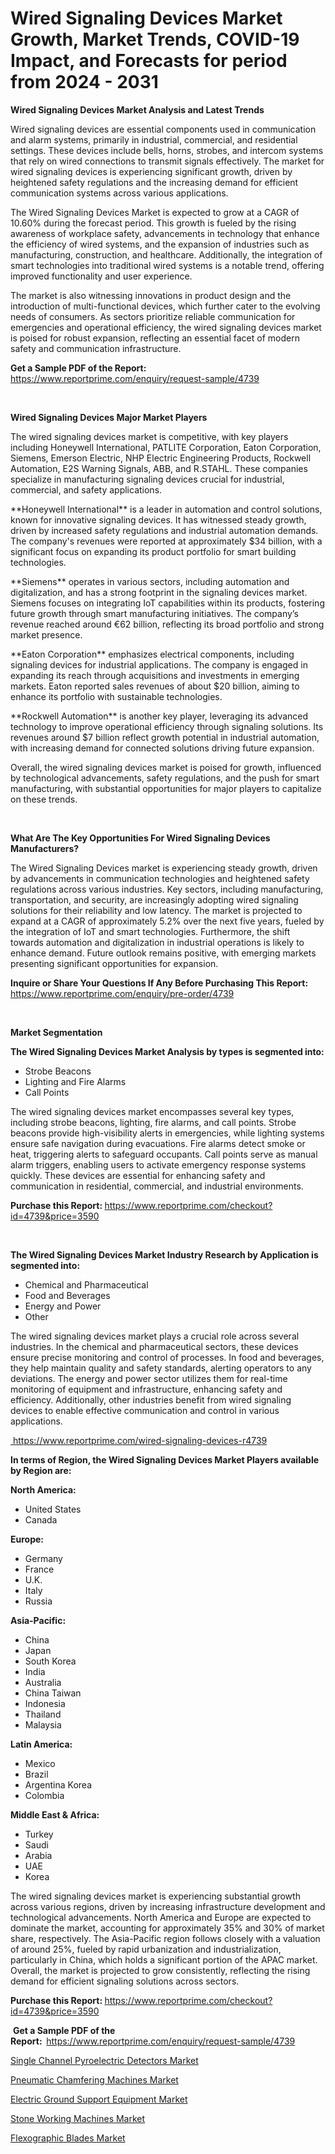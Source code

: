 <p><h1>Wired Signaling Devices Market Growth, Market Trends, COVID-19 Impact, and Forecasts for period from 2024 - 2031</h1></p><p><strong>Wired Signaling Devices Market Analysis and Latest Trends</strong></p>
<p><p>Wired signaling devices are essential components used in communication and alarm systems, primarily in industrial, commercial, and residential settings. These devices include bells, horns, strobes, and intercom systems that rely on wired connections to transmit signals effectively. The market for wired signaling devices is experiencing significant growth, driven by heightened safety regulations and the increasing demand for efficient communication systems across various applications.</p><p>The Wired Signaling Devices Market is expected to grow at a CAGR of 10.60% during the forecast period. This growth is fueled by the rising awareness of workplace safety, advancements in technology that enhance the efficiency of wired systems, and the expansion of industries such as manufacturing, construction, and healthcare. Additionally, the integration of smart technologies into traditional wired systems is a notable trend, offering improved functionality and user experience.</p><p>The market is also witnessing innovations in product design and the introduction of multi-functional devices, which further cater to the evolving needs of consumers. As sectors prioritize reliable communication for emergencies and operational efficiency, the wired signaling devices market is poised for robust expansion, reflecting an essential facet of modern safety and communication infrastructure.</p></p>
<p><strong>Get a Sample PDF of the Report:&nbsp;</strong> <a href="https://www.reportprime.com/enquiry/request-sample/4739">https://www.reportprime.com/enquiry/request-sample/4739</a></p>
<p>&nbsp;</p>
<p><strong>Wired Signaling Devices Major Market Players</strong></p>
<p><p>The wired signaling devices market is competitive, with key players including Honeywell International, PATLITE Corporation, Eaton Corporation, Siemens, Emerson Electric, NHP Electric Engineering Products, Rockwell Automation, E2S Warning Signals, ABB, and R.STAHL. These companies specialize in manufacturing signaling devices crucial for industrial, commercial, and safety applications.</p><p>**Honeywell International** is a leader in automation and control solutions, known for innovative signaling devices. It has witnessed steady growth, driven by increased safety regulations and industrial automation demands. The company's revenues were reported at approximately $34 billion, with a significant focus on expanding its product portfolio for smart building technologies.</p><p>**Siemens** operates in various sectors, including automation and digitalization, and has a strong footprint in the signaling devices market. Siemens focuses on integrating IoT capabilities within its products, fostering future growth through smart manufacturing initiatives. The company’s revenue reached around €62 billion, reflecting its broad portfolio and strong market presence.</p><p>**Eaton Corporation** emphasizes electrical components, including signaling devices for industrial applications. The company is engaged in expanding its reach through acquisitions and investments in emerging markets. Eaton reported sales revenues of about $20 billion, aiming to enhance its portfolio with sustainable technologies.</p><p>**Rockwell Automation** is another key player, leveraging its advanced technology to improve operational efficiency through signaling solutions. Its revenues around $7 billion reflect growth potential in industrial automation, with increasing demand for connected solutions driving future expansion.</p><p>Overall, the wired signaling devices market is poised for growth, influenced by technological advancements, safety regulations, and the push for smart manufacturing, with substantial opportunities for major players to capitalize on these trends.</p></p>
<p>&nbsp;</p>
<p><strong>What Are The Key Opportunities For Wired Signaling Devices Manufacturers?</strong></p>
<p><p>The Wired Signaling Devices market is experiencing steady growth, driven by advancements in communication technologies and heightened safety regulations across various industries. Key sectors, including manufacturing, transportation, and security, are increasingly adopting wired signaling solutions for their reliability and low latency. The market is projected to expand at a CAGR of approximately 5.2% over the next five years, fueled by the integration of IoT and smart technologies. Furthermore, the shift towards automation and digitalization in industrial operations is likely to enhance demand. Future outlook remains positive, with emerging markets presenting significant opportunities for expansion.</p></p>
<p><strong>Inquire or Share Your Questions If Any Before Purchasing This Report:</strong> <a href="https://www.reportprime.com/enquiry/pre-order/4739">https://www.reportprime.com/enquiry/pre-order/4739</a></p>
<p>&nbsp;</p>
<p><strong>Market Segmentation</strong></p>
<p><strong>The Wired Signaling Devices Market Analysis by types is segmented into:</strong></p>
<p><ul><li>Strobe Beacons</li><li>Lighting and Fire Alarms</li><li>Call Points</li></ul></p>
<p><p>The wired signaling devices market encompasses several key types, including strobe beacons, lighting, fire alarms, and call points. Strobe beacons provide high-visibility alerts in emergencies, while lighting systems ensure safe navigation during evacuations. Fire alarms detect smoke or heat, triggering alerts to safeguard occupants. Call points serve as manual alarm triggers, enabling users to activate emergency response systems quickly. These devices are essential for enhancing safety and communication in residential, commercial, and industrial environments.</p></p>
<p><strong>Purchase this Report:&nbsp;</strong><a href="https://www.reportprime.com/checkout?id=4739&price=3590">https://www.reportprime.com/checkout?id=4739&price=3590</a></p>
<p>&nbsp;</p>
<p><strong>The Wired Signaling Devices Market Industry Research by Application is segmented into:</strong></p>
<p><ul><li>Chemical and Pharmaceutical</li><li>Food and Beverages</li><li>Energy and Power</li><li>Other</li></ul></p>
<p><p>The wired signaling devices market plays a crucial role across several industries. In the chemical and pharmaceutical sectors, these devices ensure precise monitoring and control of processes. In food and beverages, they help maintain quality and safety standards, alerting operators to any deviations. The energy and power sector utilizes them for real-time monitoring of equipment and infrastructure, enhancing safety and efficiency. Additionally, other industries benefit from wired signaling devices to enable effective communication and control in various applications.</p></p>
<p><a href="https://www.reportprime.com/wired-signaling-devices-r4739">&nbsp;https://www.reportprime.com/wired-signaling-devices-r4739</a></p>
<p><strong>In terms of Region, the Wired Signaling Devices Market Players available by Region are:</strong></p>
<p>
    <p> <strong> North America: </strong>
        <ul>
            <li>United States</li>
            <li>Canada</li>
        </ul>
        </p> 
    <p> <strong> Europe: </strong>
        <ul>
            <li>Germany</li>
            <li>France</li>
            <li>U.K.</li>
            <li>Italy</li>
            <li>Russia</li>
        </ul>
        </p> 
    <p> <strong> Asia-Pacific: </strong>
        <ul>
            <li>China</li>
            <li>Japan</li>
            <li>South Korea</li>
            <li>India</li>
            <li>Australia</li>
            <li>China Taiwan</li>
            <li>Indonesia</li>
            <li>Thailand</li>
            <li>Malaysia</li>
        </ul>
        </p> 
    <p> <strong> Latin America: </strong>
        <ul>
            <li>Mexico</li>
            <li>Brazil</li>
            <li>Argentina Korea</li>
            <li>Colombia</li>
        </ul>
        </p> 
    <p> <strong> Middle East & Africa: </strong>
        <ul>
            <li>Turkey</li>
            <li>Saudi</li>
            <li>Arabia</li>
            <li>UAE</li>
            <li>Korea</li>
        </ul>
    </p>
    </p>
<p><p>The wired signaling devices market is experiencing substantial growth across various regions, driven by increasing infrastructure development and technological advancements. North America and Europe are expected to dominate the market, accounting for approximately 35% and 30% of market share, respectively. The Asia-Pacific region follows closely with a valuation of around 25%, fueled by rapid urbanization and industrialization, particularly in China, which holds a significant portion of the APAC market. Overall, the market is projected to grow consistently, reflecting the rising demand for efficient signaling solutions across sectors.</p></p>
<p><strong>Purchase this Report: </strong><a href="https://www.reportprime.com/checkout?id=4739&price=3590">https://www.reportprime.com/checkout?id=4739&price=3590</a></p>
<p>&nbsp;<strong>Get a Sample PDF of the Report:&nbsp;&nbsp;</strong><a href="https://www.reportprime.com/enquiry/request-sample/4739">https://www.reportprime.com/enquiry/request-sample/4739</a></p>
<p><strong></strong></p>
<p><p><a href="https://github.com/LaurenHoover80/Market-Research-Report-List-1/blob/main/single-channel-pyroelectric-detectors-market.md">Single Channel Pyroelectric Detectors Market</a></p><p><a href="https://issuu.com/reportprime-2/docs/pneumatic-chamfering-machines-marke_855541c80214d6">Pneumatic Chamfering Machines Market</a></p><p><a href="https://www.linkedin.com/pulse/global-electric-ground-support-equipment-market-exploring-gpwrc?trackingId=5LTsflRIQNeRjPhNNL%2BI%2FA%3D%3D">Electric Ground Support Equipment Market</a></p><p><a href="https://www.linkedin.com/pulse/stone-working-machines-market2024-2031-industry-insights-qvwwc?trackingId=5%2BwIHh7KTmms5Mqry9keGA%3D%3D">Stone Working Machines Market</a></p><p><a href="https://issuu.com/reportprime-2/docs/flexographic-blades-market-size-203_bfcdedd4e2460b">Flexographic Blades Market</a></p></p>